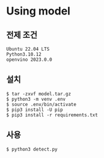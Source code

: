 # Using model

## 전제 조건
```
Ubuntu 22.04 LTS
Python3.10.12
openvino 2023.0.0
```
## 설치
```
$ tar -zxvf model.tar.gz
$ python3 -m venv .env
$ source .env/bin/activate
$ pip3 install -U pip
$ pip3 install -r requirements.txt
```

## 사용
```
$ python3 detect.py
```
